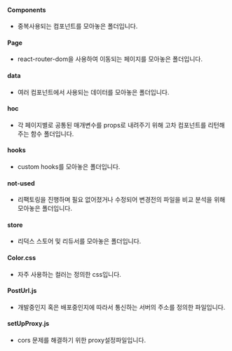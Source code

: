 #### Components
* 중복사용되는 컴포넌트를 모아놓은 폴더입니다.


#### Page
* react-router-dom을 사용하여 이동되는 페이지를 모아놓은 폴더입니다.


#### data 
* 여러 컴포넌트에서 사용되는 데이터를 모아놓은 폴더입니다.


#### hoc
* 각 페이지별로 공통된 매개변수를 props로 내려주기 위해 고차 컴포넌트를 리턴해주는 함수 폴더입니다.


#### hooks
* custom hooks를 모아놓은 폴더입니다.

#### not-used
* 리팩토링을 진행하며 필요 없어졌거나 수정되어 변경전의 파일을 비교 분석을 위해 모아놓은 폴더입니다.

#### store
* 리덕스 스토어 및 리듀서를 모아놓은 폴더입니다.

#### Color.css
* 자주 사용하는 컬러는 정의한 css입니다.

#### PostUrl.js
* 개발중인지 혹은 배포중인지에 따라서 통신하는 서버의 주소를 정의한 파일입니다.

#### setUpProxy.js
* cors 문제를 해결하기 위한 proxy설정파일입니다. 
